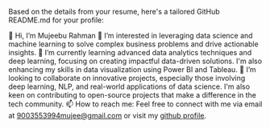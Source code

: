 
Based on the details from your resume, here's a tailored GitHub README.md for your profile:

👋 Hi, I’m Mujeebu Rahman
👀 I’m interested in leveraging data science and machine learning to solve complex business problems and drive actionable insights.
🌱 I’m currently learning advanced data analytics techniques and deep learning, focusing on creating impactful data-driven solutions. I'm also enhancing my skills in data visualization using Power BI and Tableau.
💞️ I’m looking to collaborate on innovative projects, especially those involving deep learning, NLP, and real-world applications of data science. I'm also keen on contributing to open-source projects that make a difference in the tech community.
📫 How to reach me: Feel free to connect with me via email at 9003553994mujee@gmail.com or visit my [github profile](https://github.com/mujeebrahman022/mujeebrahman022).
